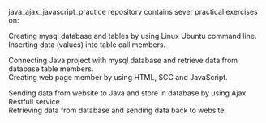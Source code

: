 java_ajax_javascript_practice repository contains sever practical exercises on: 
  
Creating mysql database and tables by using Linux Ubuntu command line.  
Inserting data (values) into table call members.  
  
Connecting Java project with mysql database and retrieve data from database table members.  
Creating web page member by using HTML, SCC and JavaScript.  
  
Sending data from website to Java and store in database by using Ajax Restfull service  
Retrieving data from database and sending data back to website. 